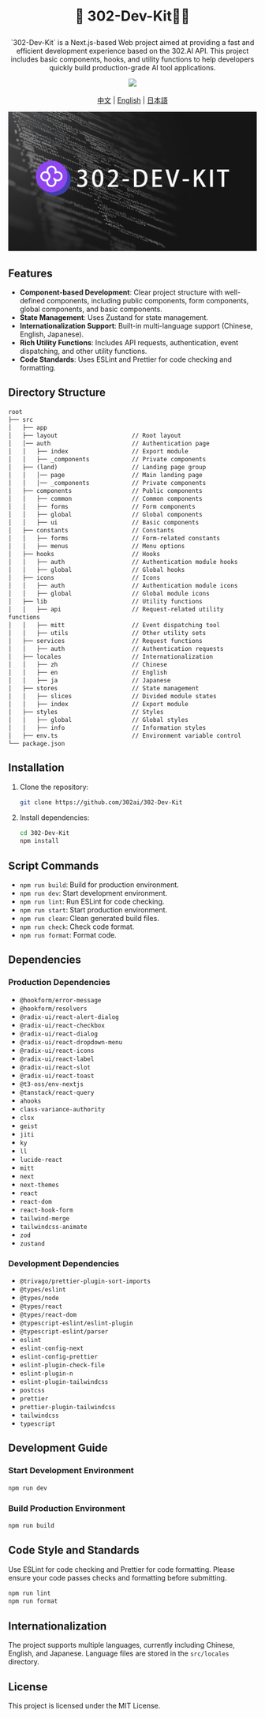 # <p align="center">🤖 302-Dev-Kit🚀✨</p>

<p align="center">`302-Dev-Kit` is a Next.js-based Web project aimed at providing a fast and efficient development experience based on the 302.AI API. This project includes basic components, hooks, and utility functions to help developers quickly build production-grade AI tool applications.</p>

<p align="center"><a href="https://302.ai/" target="blank"><img src="https://file.302ai.cn/gpt/imgs/github/302_badge.png" /></a></p >

<p align="center"><a href="README_h.md">中文</a> | <a href="README.md">English</a> | <a href="README_ja.md">日本語</a></p>

![](public//images/global//DEV-KIT.png)

## Features

- **Component-based Development**: Clear project structure with well-defined components, including public components, form components, global components, and basic components.
- **State Management**: Uses Zustand for state management.
- **Internationalization Support**: Built-in multi-language support (Chinese, English, Japanese).
- **Rich Utility Functions**: Includes API requests, authentication, event dispatching, and other utility functions.
- **Code Standards**: Uses ESLint and Prettier for code checking and formatting.

## Directory Structure

```plaintext
root
├── src
│   ├── app
│   ├── layout                     // Root layout
│   │── auth                       // Authentication page
│   │   ├── index                  // Export module
│   │   ├── _components            // Private components
│   ├── (land)                     // Landing page group
│   │   │── page                   // Main landing page
│   │   │── _components            // Private components
│   ├── components                 // Public components
│   │   ├── common                 // Common components
│   │   ├── forms                  // Form components
│   │   ├── global                 // Global components
│   │   ├── ui                     // Basic components
│   ├── constants                  // Constants
│   │   ├── forms                  // Form-related constants
│   │   ├── menus                  // Menu options
│   ├── hooks                      // Hooks
│   │   ├── auth                   // Authentication module hooks
│   │   ├── global                 // Global hooks
│   ├── icons                      // Icons
│   │   ├── auth                   // Authentication module icons
│   │   ├── global                 // Global module icons
│   ├── lib                        // Utility functions
│   │   ├── api                    // Request-related utility functions
│   │   ├── mitt                   // Event dispatching tool
│   │   ├── utils                  // Other utility sets
│   ├── services                   // Request functions
│   │   ├── auth                   // Authentication requests
│   ├── locales                    // Internationalization
│   │   ├── zh                     // Chinese
│   │   ├── en                     // English
│   │   ├── ja                     // Japanese
│   ├── stores                     // State management
│   │   ├── slices                 // Divided module states
│   │   ├── index                  // Export module
│   ├── styles                     // Styles
│   │   ├── global                 // Global styles
│   │   ├── info                   // Information styles
│   ├── env.ts                     // Environment variable control
└── package.json
```

## Installation

1. Clone the repository:

   ```bash
   git clone https://github.com/302ai/302-Dev-Kit
   ```

2. Install dependencies:

   ```bash
   cd 302-Dev-Kit
   npm install
   ```

## Script Commands

- `npm run build`: Build for production environment.
- `npm run dev`: Start development environment.
- `npm run lint`: Run ESLint for code checking.
- `npm run start`: Start production environment.
- `npm run clean`: Clean generated build files.
- `npm run check`: Check code format.
- `npm run format`: Format code.

## Dependencies

### Production Dependencies

- `@hookform/error-message`
- `@hookform/resolvers`
- `@radix-ui/react-alert-dialog`
- `@radix-ui/react-checkbox`
- `@radix-ui/react-dialog`
- `@radix-ui/react-dropdown-menu`
- `@radix-ui/react-icons`
- `@radix-ui/react-label`
- `@radix-ui/react-slot`
- `@radix-ui/react-toast`
- `@t3-oss/env-nextjs`
- `@tanstack/react-query`
- `ahooks`
- `class-variance-authority`
- `clsx`
- `geist`
- `jiti`
- `ky`
- `ll`
- `lucide-react`
- `mitt`
- `next`
- `next-themes`
- `react`
- `react-dom`
- `react-hook-form`
- `tailwind-merge`
- `tailwindcss-animate`
- `zod`
- `zustand`

### Development Dependencies

- `@trivago/prettier-plugin-sort-imports`
- `@types/eslint`
- `@types/node`
- `@types/react`
- `@types/react-dom`
- `@typescript-eslint/eslint-plugin`
- `@typescript-eslint/parser`
- `eslint`
- `eslint-config-next`
- `eslint-config-prettier`
- `eslint-plugin-check-file`
- `eslint-plugin-n`
- `eslint-plugin-tailwindcss`
- `postcss`
- `prettier`
- `prettier-plugin-tailwindcss`
- `tailwindcss`
- `typescript`

## Development Guide

### Start Development Environment

```bash
npm run dev
```

### Build Production Environment

```bash
npm run build
```

## Code Style and Standards

Use ESLint for code checking and Prettier for code formatting. Please ensure your code passes checks and formatting before submitting.

```bash
npm run lint
npm run format
```

## Internationalization

The project supports multiple languages, currently including Chinese, English, and Japanese. Language files are stored in the `src/locales` directory.

## License

This project is licensed under the MIT License.
